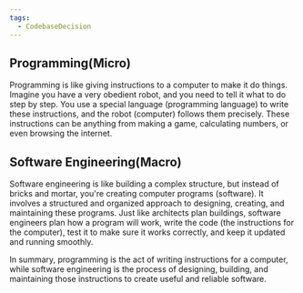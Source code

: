 ```yaml
---
tags:
  - CodebaseDecision
---
```

## Programming(Micro)

Programming is like giving instructions to a computer to make it do things. Imagine you have a very obedient robot, and you need to tell it what to do step by step. You use a special language (programming language) to write these instructions, and the robot (computer) follows them precisely. These instructions can be anything from making a game, calculating numbers, or even browsing the internet.  
  
## Software Engineering(Macro)
Software engineering is like building a complex structure, but instead of bricks and mortar, you're creating computer programs (software). It involves a structured and organized approach to designing, creating, and maintaining these programs. Just like architects plan buildings, software engineers plan how a program will work, write the code (the instructions for the computer), test it to make sure it works correctly, and keep it updated and running smoothly.  
  
In summary, programming is the act of writing instructions for a computer, while software engineering is the process of designing, building, and maintaining those instructions to create useful and reliable software.